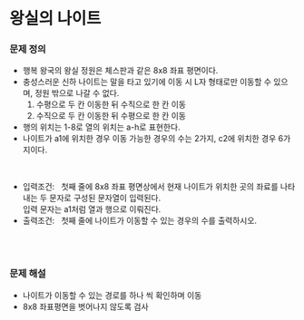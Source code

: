 # 왕실의 나이트

### 문제 정의
- 행복 왕국의 왕실 정원은 체스판과 같은 8x8 좌표 평면이다.
- 충성스러운 신하 나이트는 말을 타고 있기에 이동 시 L자 형태로만 이동할 수 있으며, 정원 밖으로 나갈 수 없다.
  1. 수평으로 두 칸 이동한 뒤 수직으로 한 칸 이동
  2. 수직으로 두 칸 이동한 뒤 수평으로 한 칸 이동
- 행의 위치는 1-8로 열의 위치는 a-h로 표현한다.
- 나이트가 a1에 위치한 경우 이동 가능한 경우의 수는 2가지, c2에 위치한 경우 6가지이다.

<br/>

- 입력조건: &nbsp; 첫째 줄에 8x8 좌표 평면상에서 현재 나이트가 위치한 곳의 좌료를 나타내는 두 문자로 구성된 문자열이 입력된다. \
                   입력 문자는 a1처럼 열과 행으로 이뤄진다.
- 출력조건: &nbsp; 첫째 줄에 나이트가 이동할 수 있는 경우의 수를 출력하시오.

<br/>
<br/>

### 문제 해설
- 나이트가 이동할 수 있는 경로를 하나 씩 확인하며 이동
- 8x8 좌표평면을 벗어나지 않도록 검사
